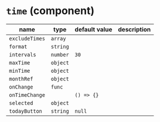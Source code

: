 # `time` (component)

| name           | type     | default value | description |
| -------------- | -------- | ------------- | ----------- |
| `excludeTimes` | `array`  |               |             |
| `format`       | `string` |               |             |
| `intervals`    | `number` | `30`          |             |
| `maxTime`      | `object` |               |             |
| `minTime`      | `object` |               |             |
| `monthRef`     | `object` |               |             |
| `onChange`     | `func`   |               |             |
| `onTimeChange` |          | `() => {}`    |             |
| `selected`     | `object` |               |             |
| `todayButton`  | `string` | `null`        |             |
